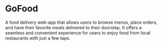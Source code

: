 # GoFood
A food delivery web-app that allows users to browse menus, place orders, and have their favorite meals delivered to their doorstep. It offers a seamless and convenient experience for users to enjoy food from local restaurants with just a few taps.
